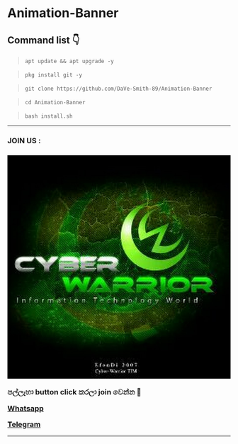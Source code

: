 # Animation-Banner

## Command list 👇

>`apt update && apt upgrade -y`

>`pkg install git -y`

>`git clone https://github.com/DaVe-Smith-89/Animation-Banner`

>`cd Animation-Banner`

>`bash install.sh`

<hr colour="Red" size="10">
<h3>JOIN US :<h3/>
<img src="400086900718_114430.jpg">

<br>


පල්ලැහා button click කරලා join වෙන්න 🖤

<a href="https://chat.whatsapp.com/DWMOhdZv78RHfYpmVfjBuS"> Whatsapp </a>

<a href="http://t.me/By_sstp"> Telegram  </a>

<hr colour="Red" size="10">




